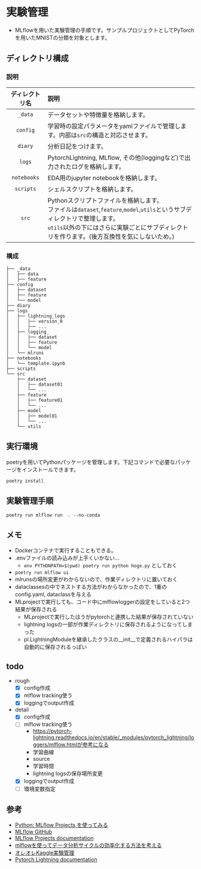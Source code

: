# 実験管理
- MLflowを用いた実験管理の手順です。サンプルプロジェクトとしてPyTorchを用いたMNISTの分類を対象とします。

## ディレクトリ構成

### 説明
| ディレクトリ名 | 説明 |
| :---: | :--- | 
| `_data`|データセットや特徴量を格納します。
|`config`|学習時の設定パラメータをyamlファイルで管理します。内部は`src`の構造と対応させます。
| `diary`|分析日記をつけます。
| `logs` | PytorchLightning, MLflow, その他(loggingなど)で出力されたログを格納します。
|`notebooks`|EDA用のjupyter notebookを格納します。
|`scripts`|シェルスクリプトを格納します。
|`src`|Pythonスクリプトファイルを格納します。<br> ファイルは`dataset`,`feature`,`model`,`utils`というサブディレクトリで整理します。<br> `utils`以外の下にはさらに実験ごとにサブディレクトリを作ります。(後方互換性を気にしないため。)|

### 構成
```
├── _data
│   ├── data
│   ├── feature
├── config
│   ├── dataset
│   ├── feature
│   └── model
├── diary
├── logs
│   ├── lightning_logs
│   │   ├── version_0
│   │   ├── ...
│   ├── logging_
│   │   ├── dataset
│   │   ├── feature
│   │   └── model
│   └── mlruns
├── notebooks
│   └── template.ipynb
├── scripts
└── src
    ├── dataset
    │   ├── dataset01
    │   └── ...
    ├── feature
    │   ├── feature01
    │   └── ...
    ├── model
    │   ├── model01
    │   └── ...
    └── utils

```

## 実行環境
poetryを用いてPythonパッケージを管理します。下記コマンドで必要なパッケージをインストールできます。
```
poetry install
```

## 実験管理手順



```
poetry run mlflow run  . --no-conda
```

## メモ
- Dockerコンテナで実行することもできる。
- .envファイルの読み込みが上手くいかない… 
    - `env PYTHONPATH=$(pwd) poetry run python hoge.py` としておく
- `poetry run mlflow ui`
- mlrunsの場所変更がわからないので、作業ディレクトリに置いておく
- dataclassesの中でネストする方法がわからなかったので、1重のconfig.yaml, dataclassを与える
- MLprojectで実行しても、コード中にmlflowloggerの設定をしていると2つ結果が保存される
  - MLprojectで実行したほうがpytorchと連携した結果が保存されていない
  - lightning logsの一部が作業ディレクトリに保存されるようになってしまった
  - pl.LightningModuleを継承したクラスの__init__で定義されるハイパラは自動的に保存されるっぽい

## todo
- rough
  - [x] config作成
  - [x] mlflow tracking使う
  - [x] loggingでoutput作成
- detail
  - [x] config作成
  - [ ] mlflow tracking使う
    - https://pytorch-lightning.readthedocs.io/en/stable/_modules/pytorch_lightning/loggers/mlflow.htmlが参考になる
    - 学習曲線
    - source
    - 学習時間
    - lightning logsの保存場所変更
  - [x] loggingでoutput作成
  - [ ] 環境変数指定

## 参考
- [Python: MLflow Projects を使ってみる](https://blog.amedama.jp/entry/mlflow-projects)
- [MLflow GitHub](https://github.com/mlflow/mlflow)
- [MLflow Projects documentation](https://www.mlflow.org/docs/latest/projects.html)
- [mlflowを使ってデータ分析サイクルの効率化する方法を考える](https://qiita.com/masa26hiro/items/574c48d523ed76e76a3b)
- [オレオレKaggle実験管理](https://zenn.dev/fkubota/articles/f7efe69fd2044d)
- [Pytorch Lightning documentation](https://pytorch-lightning.readthedocs.io/en/latest/api/pytorch_lightning.loggers.mlflow.html)
